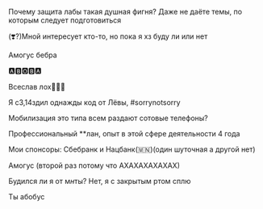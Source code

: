 Почему защита лабы такая душная фигня? Даже не даёте темы, по которым следует подготовиться

(❣️?)Мной интересует кто-то, но пока я хз буду ли или нет

Амогус бебра

🅰️🅱️🅾️🅱️🅰️

Всеслав лох🧯🧯🧯

Я с3,14здил однажды код от Лёвы, #sorrynotsorry

Мобилизация это типа всем раздают сотовые телефоны?

Профессиональный **лан, опыт в этой сфере деятельности 4 года

Мои спонсоры: Сбебранк и Нацбанк(🇲🇳)(один шуточная а другой нет)

Амогус (второй раз потому что АХАХАХАХАХАХ)

Будился ли я от м*н*ты? Нет, я с закрытым ртом сплю

Ты абобус



